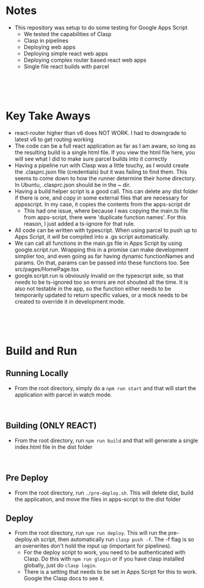 # Notes
- This repository was setup to do some testing for Google Apps Script
    - We tested the capabilities of Clasp
    - Clasp in pipelines
    - Deploying web apps
    - Deploying simple react web apps
    - Deploying complex router based react web apps
    - Single file react builds with parcel
<br />
<br />
<br />

# Key Take Aways
- react-router higher than v6 does NOT WORK. I had to downgrade to latest v6 to get routing working
- The code can be a full react application as far as I am aware, so long as the resulting build is a single html file. If you view the html file here, you will see what I did to make sure parcel builds into it correctly
- Having a pipeline run with Clasp was a little touchy, as I would create the .clasprc.json file (credentials) but it was failing to find them. This seems to come down to how the runner determine their home directory. In Ubuntu, .clasprc.json should be in the ~ dir.
- Having a build helper script is a good call. This can delete any dist folder if there is one, and copy in some external files that are necessary for appsscript. In my case, it copies the contents from the apps-script dir
    - This had one issue, where because I was copying the main.ts file from apps-script, there were 'duplicate function names'. For this reason, I just added a ts-ignore for that rule.
- All code can be written with typescript. When using parcel to push up to Apps Script, it will be compiled into a .gs script automatically.
- We can call all functions in the main.gs file in Apps Script by using google.script.run. Wrapping this in a promise can make development simplier too, and even going as far having dynamic functionNames and params. On that, params can be passed into these functions too. See src/pages/HomePage.tsx
- google.script.run is obviously invalid on the typescript side, so that needs to be ts-ignored too so errors are not shouted all the time. It is also not testable in the app, so the function either needs to be temporarily updated to return specific values, or a mock needs to be created to override it in development mode.
<br />
<br />
<br />

# Build and Run
## Running Locally
- From the root directory, simply do a `npm run start` and that will start the application with parcel in watch mode.
<br />

## Building (ONLY REACT)
- From the root directory, run `npm run build` and that will generate a single index.html file in the dist folder
<br />

## Pre Deploy
- From the root directory, run `./pre-deploy.sh`. This will delete dist, build the application, and move the files in apps-script to the dist folder

## Deploy
- From the root directory, run `npm run deploy`. This will run the pre-deploy.sh script, then automatically run `clasp push -f`. The -f flag is so an overwrites don't hold the input up (important for pipelines).
    - For the deploy script to work, you need to be authenticated with Clasp. Do this with `npm run glogin` or if you have clasp installed globally, just do `clasp login`.
    - There is a setting that needs to be set in Apps Script for this to work. Google the Clasp docs to see it.
